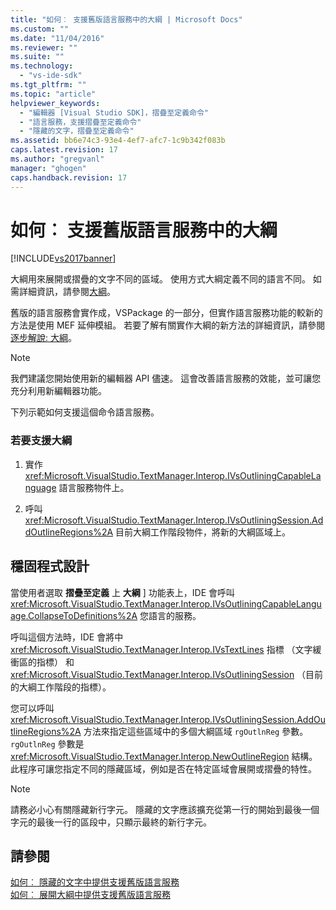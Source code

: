 ```yaml
---
title: "如何︰ 支援舊版語言服務中的大綱 | Microsoft Docs"
ms.custom: ""
ms.date: "11/04/2016"
ms.reviewer: ""
ms.suite: ""
ms.technology: 
  - "vs-ide-sdk"
ms.tgt_pltfrm: ""
ms.topic: "article"
helpviewer_keywords: 
  - "編輯器 [Visual Studio SDK]，摺疊至定義命令"
  - "語言服務，支援摺疊至定義命令"
  - "隱藏的文字，摺疊至定義命令"
ms.assetid: bb6e74c3-93e4-4ef7-afc7-1c9b342f083b
caps.latest.revision: 17
ms.author: "gregvanl"
manager: "ghogen"
caps.handback.revision: 17
---
```

# 如何︰ 支援舊版語言服務中的大綱
[!INCLUDE[vs2017banner](../../code-quality/includes/vs2017banner.md)]

大綱用來展開或摺疊的文字不同的區域。 使用方式大綱定義不同的語言不同。 如需詳細資訊，請參閱[大綱](../../ide/outlining.md)。  
  
 舊版的語言服務會實作成，VSPackage 的一部分，但實作語言服務功能的較新的方法是使用 MEF 延伸模組。 若要了解有關實作大綱的新方法的詳細資訊，請參閱 [逐步解說: 大綱](../../extensibility/walkthrough-outlining.md)。  
  
> [!NOTE]
>  我們建議您開始使用新的編輯器 API 儘速。 這會改善語言服務的效能，並可讓您充分利用新編輯器功能。  
  
 下列示範如何支援這個命令語言服務。  
  
### 若要支援大綱  
  
1.  實作 <xref:Microsoft.VisualStudio.TextManager.Interop.IVsOutliningCapableLanguage> 語言服務物件上。  
  
2.  呼叫 <xref:Microsoft.VisualStudio.TextManager.Interop.IVsOutliningSession.AddOutlineRegions%2A> 目前大綱工作階段物件，將新的大綱區域上。  
  
## 穩固程式設計  
 當使用者選取 **摺疊至定義** 上 **大綱** \] 功能表上，IDE 會呼叫 <xref:Microsoft.VisualStudio.TextManager.Interop.IVsOutliningCapableLanguage.CollapseToDefinitions%2A> 您語言的服務。  
  
 呼叫這個方法時，IDE 會將中 <xref:Microsoft.VisualStudio.TextManager.Interop.IVsTextLines> 指標 （文字緩衝區的指標） 和 <xref:Microsoft.VisualStudio.TextManager.Interop.IVsOutliningSession> （目前的大綱工作階段的指標）。  
  
 您可以呼叫 <xref:Microsoft.VisualStudio.TextManager.Interop.IVsOutliningSession.AddOutlineRegions%2A> 方法來指定這些區域中的多個大綱區域 `rgOutlnReg` 參數。`rgOutlnReg` 參數是 <xref:Microsoft.VisualStudio.TextManager.Interop.NewOutlineRegion> 結構。 此程序可讓您指定不同的隱藏區域，例如是否在特定區域會展開或摺疊的特性。  
  
> [!NOTE]
>  請務必小心有關隱藏新行字元。 隱藏的文字應該擴充從第一行的開始到最後一個字元的最後一行的區段中，只顯示最終的新行字元。  
  
## 請參閱  
 [如何︰ 隱藏的文字中提供支援舊版語言服務](../../extensibility/internals/how-to-provide-hidden-text-support-in-a-legacy-language-service.md)   
 [如何︰ 展開大綱中提供支援舊版語言服務](../../extensibility/internals/how-to-provide-expanded-outlining-support-in-a-legacy-language-service.md)